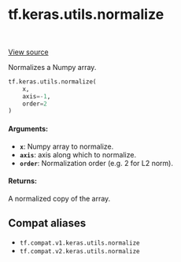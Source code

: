<div itemscope itemtype="http://developers.google.com/ReferenceObject">
<meta itemprop="name" content="tf.keras.utils.normalize" />
<meta itemprop="path" content="Stable" />
</div>

# tf.keras.utils.normalize

<!-- Insert buttons and diff -->

<table class="tfo-notebook-buttons tfo-api" align="left">
</table>

<a target="_blank" href="/code/stable/tensorflow/python/keras/utils/np_utils.py">View source</a>



Normalizes a Numpy array.

``` python
tf.keras.utils.normalize(
    x,
    axis=-1,
    order=2
)
```



<!-- Placeholder for "Used in" -->


#### Arguments:


* <b>`x`</b>: Numpy array to normalize.
* <b>`axis`</b>: axis along which to normalize.
* <b>`order`</b>: Normalization order (e.g. 2 for L2 norm).


#### Returns:

A normalized copy of the array.


## Compat aliases

* `tf.compat.v1.keras.utils.normalize`
* `tf.compat.v2.keras.utils.normalize`

